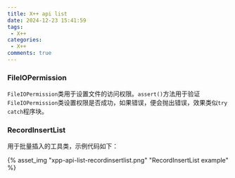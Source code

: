 ```yaml
---
title: X++ api list
date: 2024-12-23 15:41:59
tags: 
 - X++
categories:
 - X++
comments: true
---
```


### FileIOPermission

`FileIOPermission`类用于设置文件的访问权限。`assert()`方法用于验证`FileIOPermission`类设置权限是否成功，如果错误，便会抛出错误，效果类似`try catch`程序块。

### RecordInsertList

用于批量插入的工具类，示例代码如下：

{% asset_img "xpp-api-list-recordinsertlist.png" "RecordInsertList example" %}